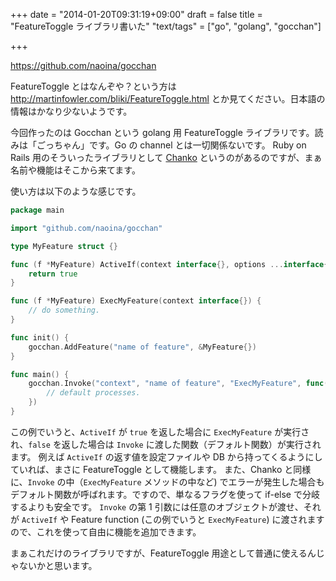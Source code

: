+++
date = "2014-01-20T09:31:19+09:00"
draft = false
title = "FeatureToggle ライブラリ書いた"
"text/tags" = ["go", "golang", "gocchan"]

+++

https://github.com/naoina/gocchan

FeatureToggle とはなんぞや？という方は http://martinfowler.com/bliki/FeatureToggle.html とか見てください。日本語の情報はかなり少ないようです。

今回作ったのは Gocchan という golang 用 FeatureToggle ライブラリです。読みは「ごっちゃん」です。Go の channel とは一切関係ないです。
Ruby on Rails 用のそういったライブラリとして [Chanko](https://github.com/cookpad/chanko) というのがあるのですが、まぁ名前や機能はそこから来てます。

使い方は以下のような感じです。

```go
package main

import "github.com/naoina/gocchan"

type MyFeature struct {}

func (f *MyFeature) ActiveIf(context interface{}, options ...interface{}) bool {
    return true
}

func (f *MyFeature) ExecMyFeature(context interface{}) {
    // do something.
}

func init() {
    gocchan.AddFeature("name of feature", &MyFeature{})
}

func main() {
    gocchan.Invoke("context", "name of feature", "ExecMyFeature", func() {
        // default processes.
    })
}
```

この例でいうと、`ActiveIf` が `true` を返した場合に `ExecMyFeature` が実行され、`false` を返した場合は `Invoke` に渡した関数（デフォルト関数）が実行されます。
例えば `ActiveIf` の返す値を設定ファイルや DB から持ってくるようにしていれば、まさに FeatureToggle として機能します。
また、Chanko と同様に、`Invoke` の中（`ExecMyFeature` メソッドの中など) でエラーが発生した場合もデフォルト関数が呼ばれます。ですので、単なるフラグを使って if-else で分岐するよりも安全です。
`Invoke` の第 1 引数には任意のオブジェクトが渡せ、それが `ActiveIf` や Feature function (この例でいうと `ExecMyFeature`) に渡されますので、これを使って自由に機能を追加できます。

まぁこれだけのライブラリですが、FeatureToggle 用途として普通に使えるんじゃないかと思います。
